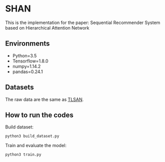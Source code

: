 # SHAN
This is the implementation for the paper: Sequential Recommender System based on Hierarchical Attention Network

## Environments
- Python=3.5
- Tensorflow=1.8.0
- numpy=1.14.2
- pandas=0.24.1

## Datasets
The raw data are the same as [TLSAN](https://github.com/TsingZ0/TLSAN).

## How to run the codes
Build dataset:
```
python3 build_dataset.py
```
Train and evaluate the model:
```
python3 train.py
```
